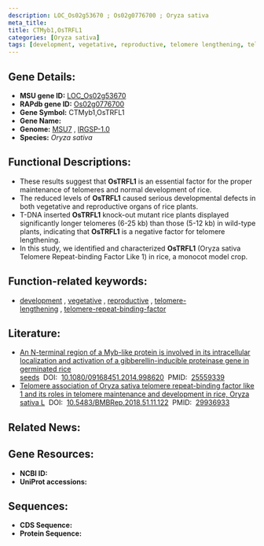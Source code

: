 ```yaml
---
description: LOC_Os02g53670 ; Os02g0776700 ; Oryza sativa
meta_title:
title: CTMyb1,OsTRFL1
categories: [Oryza sativa]
tags: [development, vegetative, reproductive, telomere lengthening, telomere repeat-binding factor]
---
```


## Gene Details:
- **MSU gene ID:** [LOC_Os02g53670](http://rice.uga.edu/cgi-bin/ORF_infopage.cgi?orf=LOC_Os02g53670)  
- **RAPdb gene ID:** [Os02g0776700](https://rapdb.dna.affrc.go.jp/locus/?name=Os02g0776700)  
- **Gene Symbol:** CTMyb1,OsTRFL1
- **Gene Name:**
- **Genome:**  [MSU7](http://rice.uga.edu/)&nbsp;,&nbsp;[IRGSP-1.0](https://rapdb.dna.affrc.go.jp/download/irgsp1.html)
- **Species:** *Oryza sativa*

## Functional Descriptions:
   - These results suggest that **OsTRFL1** is an essential factor for the proper maintenance of telomeres and normal development of rice.
   - The reduced levels of **OsTRFL1** caused serious developmental defects in both vegetative and reproductive organs of rice plants.
   - T-DNA inserted **OsTRFL1** knock-out mutant rice plants displayed significantly longer telomeres (6-25 kb) than those (5-12 kb) in wild-type plants, indicating that **OsTRFL1** is a negative factor for telomere lengthening.
   - In this study, we identified and characterized **OsTRFL1** (Oryza sativa Telomere Repeat-binding Factor Like 1) in rice, a monocot model crop.

## Function-related keywords:
   - [development](/tags/development/)&nbsp;,&nbsp;[vegetative](/tags/vegetative/)&nbsp;,&nbsp;[reproductive](/tags/reproductive/)&nbsp;,&nbsp;[telomere-lengthening](/tags/telomere-lengthening/)&nbsp;,&nbsp;[telomere-repeat-binding-factor](/tags/telomere-repeat-binding-factor/)

## Literature:
   - [An N-terminal region of a Myb-like protein is involved in its intracellular localization and activation of a gibberellin-inducible proteinase gene in germinated rice seeds](https://www.doi.org/10.1080/09168451.2014.998620)&nbsp;&nbsp;DOI:&nbsp;&nbsp;[10.1080/09168451.2014.998620](https://www.doi.org/10.1080/09168451.2014.998620)&nbsp;&nbsp;PMID:&nbsp;&nbsp;[25559339](https://pubmed.ncbi.nlm.nih.gov/25559339/)
   - [Telomere association of Oryza sativa telomere repeat-binding factor like 1 and its roles in telomere maintenance and development in rice, Oryza sativa L](https://www.doi.org/10.5483/BMBRep.2018.51.11.122)&nbsp;&nbsp;DOI:&nbsp;&nbsp;[10.5483/BMBRep.2018.51.11.122](https://www.doi.org/10.5483/BMBRep.2018.51.11.122)&nbsp;&nbsp;PMID:&nbsp;&nbsp;[29936933](https://pubmed.ncbi.nlm.nih.gov/29936933/)

## Related News:

## Gene Resources:
- **NCBI ID:**  []()
- **UniProt accessions:** [](https://www.uniprot.org/uniprotkb//entry)

## Sequences:
- **CDS Sequence:**
- **Protein Sequence:**
